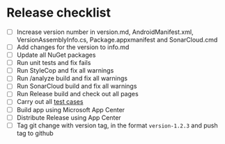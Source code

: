 # Release checklist

- [ ] Increase version number in version.md, AndroidManifest.xml,
      VersionAssemblyInfo.cs, Package.appxmanifest and SonarCloud.cmd
- [ ] Add changes for the version to info.md
- [ ] Update all NuGet packages
- [ ] Run unit tests and fix fails
- [ ] Run StyleCop and fix all warnings
- [ ] Run /analyze build and fix all warnings
- [ ] Run SonarCloud build and fix all warnings
- [ ] Run Release build and check out all pages
- [ ] Carry out all [test cases](TestCases.md)
- [ ] Build app using Microsoft App Center
- [ ] Distribute Release using App Center
- [ ] Tag git change with version tag, in the format `version-1.2.3` and push tag to github
